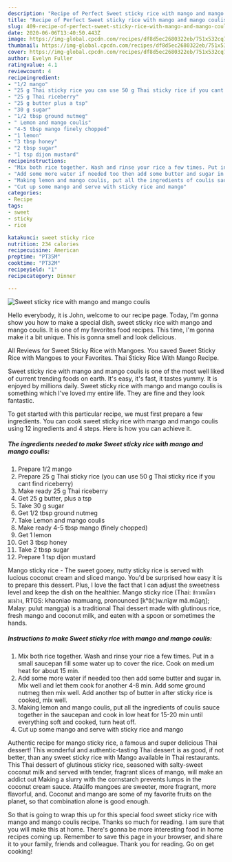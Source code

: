 ```yaml
---
description: "Recipe of Perfect Sweet sticky rice with mango and mango coulis"
title: "Recipe of Perfect Sweet sticky rice with mango and mango coulis"
slug: 409-recipe-of-perfect-sweet-sticky-rice-with-mango-and-mango-coulis
date: 2020-06-06T13:40:50.443Z
image: https://img-global.cpcdn.com/recipes/df8d5ec2680322eb/751x532cq70/sweet-sticky-rice-with-mango-and-mango-coulis-recipe-main-photo.jpg
thumbnail: https://img-global.cpcdn.com/recipes/df8d5ec2680322eb/751x532cq70/sweet-sticky-rice-with-mango-and-mango-coulis-recipe-main-photo.jpg
cover: https://img-global.cpcdn.com/recipes/df8d5ec2680322eb/751x532cq70/sweet-sticky-rice-with-mango-and-mango-coulis-recipe-main-photo.jpg
author: Evelyn Fuller
ratingvalue: 4.1
reviewcount: 4
recipeingredient:
- "1/2 mango"
- "25 g Thai sticky rice you can use 50 g Thai sticky rice if you cant find riceberry"
- "25 g Thai riceberry"
- "25 g butter plus a tsp"
- "30 g sugar"
- "1/2 tbsp ground nutmeg"
- " Lemon and mango coulis"
- "4-5 tbsp mango finely chopped"
- "1 lemon"
- "3 tbsp honey"
- "2 tbsp sugar"
- "1 tsp dijon mustard"
recipeinstructions:
- "Mix both rice together. Wash and rinse your rice a few times. Put in a small saucepan fill some water up to cover the rice. Cook on medium heat for about 15 min."
- "Add some more water if needed too then add some butter and sugar in. Mix well and let them cook for another 4-8 min. Add some ground nutmeg then mix well. Add another tsp of butter in after sticky rice is cooked, mix well."
- "Making lemon and mango coulis, put all the ingredients of coulis sauce together in the saucepan and cook in low heat for 15-20 min until everything soft and cooked, turn heat off."
- "Cut up some mango and serve with sticky rice and mango"
categories:
- Recipe
tags:
- sweet
- sticky
- rice

katakunci: sweet sticky rice 
nutrition: 234 calories
recipecuisine: American
preptime: "PT35M"
cooktime: "PT32M"
recipeyield: "1"
recipecategory: Dinner

---
```



![Sweet sticky rice with mango and mango coulis](https://img-global.cpcdn.com/recipes/df8d5ec2680322eb/751x532cq70/sweet-sticky-rice-with-mango-and-mango-coulis-recipe-main-photo.jpg)

Hello everybody, it is John, welcome to our recipe page. Today, I'm gonna show you how to make a special dish, sweet sticky rice with mango and mango coulis. It is one of my favorites food recipes. This time, I'm gonna make it a bit unique. This is gonna smell and look delicious.

All Reviews for Sweet Sticky Rice with Mangoes. You saved Sweet Sticky Rice with Mangoes to your Favorites. Thai Sticky Rice With Mango Recipe.

Sweet sticky rice with mango and mango coulis is one of the most well liked of current trending foods on earth. It's easy, it's fast, it tastes yummy. It is enjoyed by millions daily. Sweet sticky rice with mango and mango coulis is something which I've loved my entire life. They are fine and they look fantastic.


To get started with this particular recipe, we must first prepare a few ingredients. You can cook sweet sticky rice with mango and mango coulis using 12 ingredients and 4 steps. Here is how you can achieve it.

<!--inarticleads1-->

##### The ingredients needed to make Sweet sticky rice with mango and mango coulis:

1. Prepare 1/2 mango
1. Prepare 25 g Thai sticky rice (you can use 50 g Thai sticky rice if you cant find riceberry)
1. Make ready 25 g Thai riceberry
1. Get 25 g butter, plus a tsp
1. Take 30 g sugar
1. Get 1/2 tbsp ground nutmeg
1. Take  Lemon and mango coulis
1. Make ready 4-5 tbsp mango (finely chopped)
1. Get 1 lemon
1. Get 3 tbsp honey
1. Take 2 tbsp sugar
1. Prepare 1 tsp dijon mustard


Mango sticky rice - The sweet gooey, nutty sticky rice is served with lucious coconut cream and sliced mango. You&#39;d be surprised how easy it is to prepare this dessert. Plus, I love the fact that I can adjust the sweetness level and keep the dish on the healthier. Mango sticky rice (Thai: ข้าวเหนียวมะม่วง, RTGS: khaoniao mamuang, pronounced [kʰâ(ː)w.nǐa̯w mā.mûa̯ŋ]; Malay: pulut mangga) is a traditional Thai dessert made with glutinous rice, fresh mango and coconut milk, and eaten with a spoon or sometimes the hands. 

<!--inarticleads2-->

##### Instructions to make Sweet sticky rice with mango and mango coulis:

1. Mix both rice together. Wash and rinse your rice a few times. Put in a small saucepan fill some water up to cover the rice. Cook on medium heat for about 15 min.
1. Add some more water if needed too then add some butter and sugar in. Mix well and let them cook for another 4-8 min. Add some ground nutmeg then mix well. Add another tsp of butter in after sticky rice is cooked, mix well.
1. Making lemon and mango coulis, put all the ingredients of coulis sauce together in the saucepan and cook in low heat for 15-20 min until everything soft and cooked, turn heat off.
1. Cut up some mango and serve with sticky rice and mango


Authentic recipe for mango sticky rice, a famous and super delicious Thai dessert! This wonderful and authentic-tasting Thai dessert is as good, if not better, than any sweet sticky rice with Mango available in Thai restaurants. This Thai dessert of glutinous sticky rice, seasoned with salty-sweet coconut milk and served with tender, fragrant slices of mango, will make an addict out Making a slurry with the cornstarch prevents lumps in the coconut cream sauce. Ataúlfo mangoes are sweeter, more fragrant, more flavorful, and. Coconut and mango are some of my favorite fruits on the planet, so that combination alone is good enough. 

So that is going to wrap this up for this special food sweet sticky rice with mango and mango coulis recipe. Thanks so much for reading. I am sure that you will make this at home. There's gonna be more interesting food in home recipes coming up. Remember to save this page in your browser, and share it to your family, friends and colleague. Thank you for reading. Go on get cooking!
